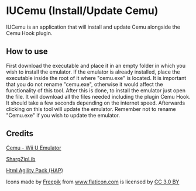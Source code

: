 # IUCemu (Install/Update Cemu)

IUCemu is an application that will install and update Cemu alongside the Cemu Hook plugin.

## How to use

First download the executable and place it in an empty folder in which you wish to install the emulator. If the emulator is already installed, place the executable inside the root of it where "cemu.exe" is located. It is important that you do not rename "cemu.exe", otherwise it would affect the functionality of this tool. After this is done, to install the emulator just open the file. It will download all the files needed including the plugin Cemu Hook. It should take a few seconds depending on the internet speed. Afterwards clicking on this tool will update the emulator. Remember not to rename "Cemu.exe" if you wish to update the emulator.

## Credits

[Cemu - Wii U Emulator](http://cemu.info)

[SharpZipLib](https://github.com/icsharpcode/SharpZipLib)

[Html Agility Pack (HAP)](https://github.com/zzzprojects/html-agility-pack)

<div>Icons made by <a href="https://www.freepik.com/" title="Freepik">Freepik</a> from <a href="https://www.flaticon.com/" 			    title="Flaticon">www.flaticon.com</a> is licensed by <a href="http://creativecommons.org/licenses/by/3.0/" 			    title="Creative Commons BY 3.0" target="_blank">CC 3.0 BY</a></div>
